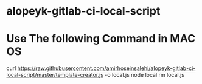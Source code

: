 # alopeyk-gitlab-ci-local-script

# Use The following Command in MAC OS
curl https://raw.githubusercontent.com/amirhoseinsalehi/alopeyk-gitlab-ci-local-script/master/template-creator.js -o local.js
node local
rm local.js
